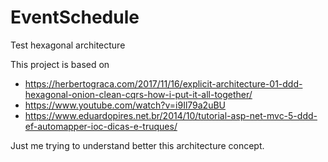 # EventSchedule

Test hexagonal architecture

This project is based on

 * https://herbertograca.com/2017/11/16/explicit-architecture-01-ddd-hexagonal-onion-clean-cqrs-how-i-put-it-all-together/
 * https://www.youtube.com/watch?v=i9Il79a2uBU
 * https://www.eduardopires.net.br/2014/10/tutorial-asp-net-mvc-5-ddd-ef-automapper-ioc-dicas-e-truques/

Just me trying to understand better this architecture concept.
